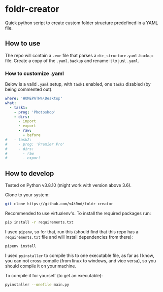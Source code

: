 # foldr-creator
Quick python script to create custom folder structure predefined in a YAML file.

## How to use
The repo will contain a `.exe` file that parses a `dir_structure.yaml.backup` file. Create a copy of the `.yaml.backup` and rename it to just `.yaml`. 


### How to customize .yaml
Below is a valid `.yaml` setup, with `task1` enabled, one `task2` disabled (by being commented out). 

```yaml
where: 'HOMEPATH%\Desktop'
what: 
  - task1:
    - prog: 'Photoshop'
    - dirs: 
      - import
      - export
      - raw:
        - before
#   - task2:
#     - prog: 'Premier Pro'
#     - dirs:
#       - raw
#       - export
```

## How to develop
Tested on Python v3.8.10 (might work with version above 3.6).

Clone to your system:
```sh
git clone https://github.com/v4k0nd/foldr-creator
```

Recommended to use virtualenv's.
To install the required packages run:
```sh
pip install -r requirements.txt
```

I used `pipenv`, so for that, run this (should find that this repo has a `requirements.txt` file and will install dependencies from there):
```sh
pipenv install
```

I used `pyinstaller` to compile this to one executable file, as far as I know, you can not cross compile (from linux to windows, and vice versa), so you should compile it on your machine.

To compile it for yourself (to get an executable):
```sh
pyinstaller --onefile main.py
```
